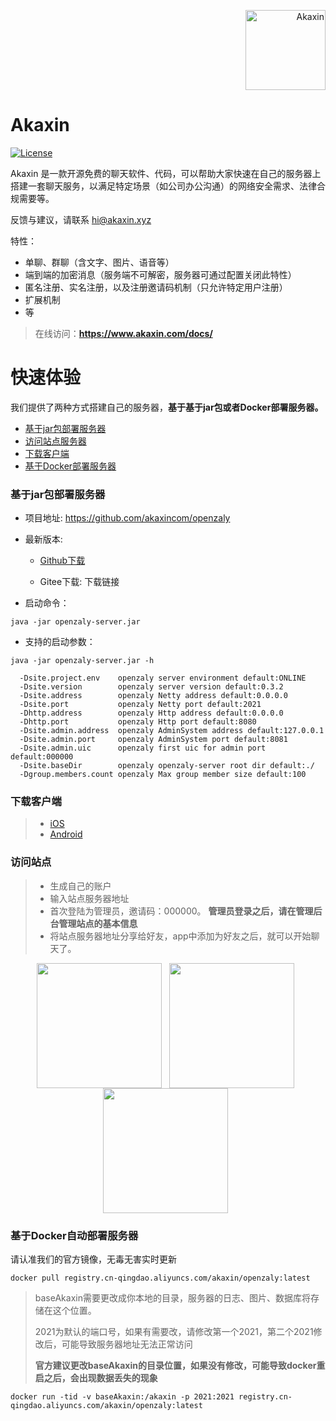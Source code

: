 <p align="right">
  <a href="https://www.akaxin.com/">
    <img
      alt="Akaxin"
      src="https://avatars3.githubusercontent.com/u/32624098?s=200&v=4"
      width="128"
    />
  </a>
</p>

Akaxin
====

[![License](https://img.shields.io/badge/license-apache2-blue.svg)](LICENSE)

Akaxin 是一款开源免费的聊天软件、代码，可以帮助大家快速在自己的服务器上搭建一套聊天服务，以满足特定场景（如公司办公沟通）的网络安全需求、法律合规需要等。

反馈与建议，请联系 hi@akaxin.xyz

特性：

* 单聊、群聊（含文字、图片、语音等）
* 端到端的加密消息（服务端不可解密，服务器可通过配置关闭此特性）
* 匿名注册、实名注册，以及注册邀请码机制（只允许特定用户注册）
* 扩展机制
* 等

> 在线访问：<b>https://www.akaxin.com/docs/</b>



快速体验
=====

我们提供了两种方式搭建自己的服务器，<b>基于基于jar包或者Docker部署服务器。</b>

* [基于jar包部署服务器](#jarPackage)
* [访问站点服务器](#loginSite)
* [下载客户端](#appDownload)
* [基于Docker部署服务器](#docker)


### <h3 id="jarPackage">**基于jar包部署服务器**</h3>

* 项目地址: https://github.com/akaxincom/openzaly
* 最新版本: 
	* [Github下载](<https://github.com/akaxincom/openzaly/releases>)

	* Gitee下载: 下载链接

* 启动命令：

```
java -jar openzaly-server.jar
```
* 支持的启动参数：

```
java -jar openzaly-server.jar -h
```
```
  -Dsite.project.env    openzaly server environment default:ONLINE
  -Dsite.version        openzaly server version default:0.3.2
  -Dsite.address        openzaly Netty address default:0.0.0.0
  -Dsite.port           openzaly Netty port default:2021
  -Dhttp.address        openzaly Http address default:0.0.0.0
  -Dhttp.port           openzaly Http port default:8080
  -Dsite.admin.address  openzaly AdminSystem address default:127.0.0.1
  -Dsite.admin.port     openzaly AdminSystem port default:8081
  -Dsite.admin.uic      openzaly first uic for admin port default:000000
  -Dsite.baseDir        openzaly openzaly-server root dir default:./
  -Dgroup.members.count openzaly Max group member size default:100
```

### <h3 id="appDownload">**下载客户端**</h3>


> * [iOS](https://itunes.apple.com/cn/app/%E9%98%BF%E5%8D%A1%E4%BF%A1/id1346971087?mt=8)
> * [Android](https://www.akaxin.com)

### <h3 id="loginSite">**访问站点**</h3>


> * 生成自己的账户
> * 输入站点服务器地址
> * 首次登陆为管理员，邀请码：000000。 <b>管理员登录之后，请在管理后台管理站点的基本信息</b>
> * 将站点服务器地址分享给好友，app中添加为好友之后，就可以开始聊天了。


<p align="center">
  <img align="center" src="https://is1-ssl.mzstatic.com/image/thumb/Purple118/v4/5f/56/82/5f56825f-5a1d-751a-76ee-e4af3337133c/pr_source.png/0x0ss.jpg" width="200"  /> &nbsp; <img align="center" src="https://is1-ssl.mzstatic.com/image/thumb/Purple128/v4/0a/13/7f/0a137f45-a89e-57d6-3135-5c72b219b28d/pr_source.png/0x0ss.jpg" width="200"  /> &nbsp; <img align="center" src="https://is1-ssl.mzstatic.com/image/thumb/Purple128/v4/45/ec/0a/45ec0a96-6683-049e-139b-f11aaea306c8/pr_source.png/0x0ss.jpg" width="200"  /> &nbsp;
</p>

### <h3 id="docker">**基于Docker自动部署服务器**</h3>

请认准我们的官方镜像，无毒无害实时更新

```
docker pull registry.cn-qingdao.aliyuncs.com/akaxin/openzaly:latest
```

> baseAkaxin需要更改成你本地的目录，服务器的日志、图片、数据库将存储在这个位置。
> 
> 2021为默认的端口号，如果有需要改，请修改第一个2021，第二个2021修改后，可能导致服务器地址无法正常访问
> 
> <b>官方建议更改baseAkaxin的目录位置，如果没有修改，可能导致docker重启之后，会出现数据丢失的现象</b>

```
docker run -tid -v baseAkaxin:/akaxin -p 2021:2021 registry.cn-qingdao.aliyuncs.com/akaxin/openzaly:latest
```